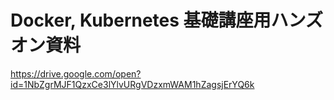 # Docker, Kubernetes 基礎講座用ハンズオン資料
https://drive.google.com/open?id=1NbZgrMJF1QzxCe3lYlvURgVDzxmWAM1hZagsjErYQ6k
